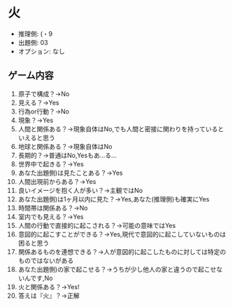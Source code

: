 # 火

- 推理側: (・9
- 出題側: 03
- オプション: なし

## ゲーム内容

1. 原子で構成？→No
2. 見える？→Yes
3. 行為or行動？→No
4. 現象？→Yes
5. 人間と関係ある？→現象自体はNo,でも人間と密接に関わりを持っているといえると思う
6. 地球と関係ある？→現象自体はNo
7. 長期的？→普通はNo,Yesもあ…る…
8. 世界中で起きる？→Yes
9. あなた出題側)は見たことある？→Yes
10. 人間出現前からある？→Yes
11. 良いイメージを抱く人が多い？→主観ではNo
12. あなた出題側)は1ヶ月以内に見た？→Yes,あなた(推理側)も確実にYes
13. 時間帯は関係ある？→No
14. 室内でも見える？→Yes
15. 人間の行動で直接的に起こされる？→可能の意味ではYes
16. 意図的に起こすことができる？→Yes,現代で意図的に起こしていないものは困ると思う
17. 関係あるものを連想できる？→人が意図的に起こしたものに対しては特定のものではないがある
18. あなた出題側)の家で起こせる？→うちが少し他人の家と違うので起こせないんです,No
19. 火と関係ある？→Yes!
20. 答えは『火』？→正解
